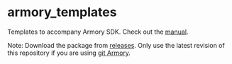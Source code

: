 # armory_templates

Templates to accompany Armory SDK. Check out the [manual](https://github.com/armory3d/armory/wiki).

Note: Download the package from [releases](https://github.com/armory3d/armory_templates/releases). Only use the latest revision of this repository if you are using [git Armory](https://github.com/armory3d/armory/wiki/gitversion).
